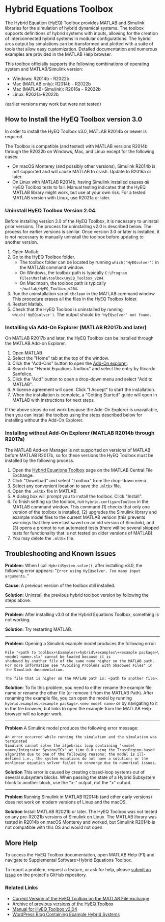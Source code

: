 # Hybrid Equations Toolbox

The Hybrid Equation (HyEQ) Toolbox provides MATLAB and Simulink libraries for the simulation of hybrid dynamical systems. The toolbox supports definitions of hybrid systems with inputs, allowing for the creation of interconnected hybrid systems in modular configurations. The hybrid arcs output by simulations can be transformed and plotted with a suite of tools that allow easy customization. Detailed documentation and numerous examples are provided in the MATLAB Help browser.

This toolbox officially supports the following combinations of operating system and MATLAB/Simulink version:
- Windows: R2014b - R2022b
- Mac (MATLAB only): R2014b - R2022b
- Mac (MATLAB+Simulink): R2016a - R2022b
- Linux: R2021a-R2022b 

(earlier versions may work but were not tested)

## How to Install the HyEQ Toolbox version 3.0

In order to install the HyEQ Toolbox v3.0, MATLAB R2014b or newer is required.

The Toolbox is compatible (and tested) with MATLAB versions R2014b through the R2022b on Windows, Mac, and Linux except for the following cases:
* On macOS Monterey (and possibly other versions), Simulink R2014b is not supported and will cause MATLAB to crash. Update to R2016a or later.
* On Linux with MATLAB R2014b, having Simulink installed causes _all_ HyEQ Toolbox tests to fail. Manual testing indicates that the HyEQ MATLAB library might work, but use at your own risk. For a tested MATLAB version with Linux, use R2021a or later.

### Uninstall HyEQ Toolbox Version 2.04. 
Before installing version 3.0 of the HyEQ Toolbox, it is necessary to uninstall prior versions. The process for uninstalling v2.0 is described below. The process for earlier versions is similar. Once version 3.0 or later is installed, it is not necessary to manually uninstall the toolbox before updating to another version.

1. Open Matlab.
2. Go to the HyEQ Toolbox folder. 
	* The toolbox folder can be located by running `which('HyEQsolver')` in the MATLAB command window.
	* On Windows, the toolbox path is typically `C:\Program Files\Matlab\toolbox\HyEQ_Toolbox_v204`.
    * On Macintosh, the toolbox path is typically `~/matlab/HyEQ_Toolbox_v204`.  
3. Run the uninstallation script `tbclean` in the MATLAB command window. This procedure erases all the files in the HyEQ Toolbox folder.
4. Restart Matlab.
5. Check that the HyEQ Toolbox is uninstalled by running `which('HyEQsolver')`. The output should be `'HyEQsolver' not found.`

### Installing via Add-On Explorer (MATLAB R2017b and later)
On MATLAB R2017b and later, the HyEQ Toolbox can be installed through the MATLAB Add-on Explorer.

1. Open MATLAB
2. Select the "Home" tab at the top of the window.
3. Click the "Add-Ons" button to open the [Add-On explorer](https://www.mathworks.com/help/matlab/matlab_env/get-add-ons.html).
4. Search for "Hybrid Equations Toolbox" and select the entry by Ricardo Sanfelice.
5. Click the "Add" button to open a drop-down menu and select "Add to MATLAB".
6. A license agreement will open. Click "I Accept" to start the installation.
7. When the installation is complete, a "Getting Started" guide will open in MATLAB with instructions for next steps. 

If the above steps do not work because the Add-On Explorer is unavailable, then you can install the toolbox using the steps described below for installing without the Add-On Explorer.

### Installing without Add-On Explorer (MATLAB R2014b through R2017a)
The MATLAB Add-on Manager is not supported on versions of MATLAB before MATLAB R2017b, so for these versions the HyEQ Toolbox must be installed by the following process.

1. Open the [Hybrid Equations Toolbox](https://www.mathworks.com/matlabcentral/fileexchange/41372-hybrid-equations-toolbox-v2-04) page on the MATLAB Central File Exchange.
2. Click "Download" and select "Toolbox" from the drop-down menu.
3. Select any convenient location to save the `.mltbx` file.
4. Open the `.mltbx` file in MATLAB. 
5. A dialog box will prompt you to install the toolbox. Click "Install". 
6. To finish setting up the toolbox, run `hybrid.configureToolbox` in the MATLAB command window. This command (1) checks that only one version of the toolbox is installed, (2) upgrades the Simulink library and example model files to the current MATLAB version (this prevents warnings that they were last saved on an old version of Simulink), and (3) opens a prompt to run automated tests (there will be several skipped tests for functionality that is not tested on older versions of MATLAB).
7. You may delete the `.mltbx` file.

## Troubleshooting and Known Issues
**Problem**: When I call `HybridSystem.solve()`, after installing v3.0, the following error appears: "`Error using HyEQsolver. Too many input arguments.`" 

**Cause**: A previous version of the toolbox still installed. 

**Solution**: Uninstall the previous hybrid toolbox version by following the steps above.

---

**Problem**: After installing v3.0 of the Hybrid Equations Toolbox, something is not working.

**Solution**: Try restarting MATLAB.

---

**Problem**: Opening a Simulink example model produces the following error:
```
File '<path to toolbox>\Examples\+hybrid\+examples\+<example package>\<model name>.slx' cannot be loaded because it is
shadowed by another file of the same name higher on the MATLAB path.  For more information see "Avoiding Problems with Shadowed Files" in the Simulink documentation.

The file that is higher on the MATLAB path is: <path to another file>.
```

**Solution**: To fix this problem, you need to either rename the example file name or rename the other file (or remove it from the MATLAB Path). After renaming the example file, you can open the model by running `hybrid.examples.<example package>.<new model name>` or by navigating to it in the file browser, but links to open the example from the MATLAB Help browser will no longer work.

---

**Problem** A Simulink model produces the following error message: 
```
An error occurred while running the simulation and the simulation was terminated
Simulink cannot solve the algebraic loop containing '<model name>/Integrator System/ICx' at time 0.0 using the TrustRegion-based algorithm due to one of the following reasons: the model is ill-defined i.e., the system equations do not have a solution; or the nonlinear equation solver failed to converge due to numerical issues.
```

**Solution** This error is caused by creating closed-loop systems out of several subsystem blocks. When passing the state of a Hybrid Subsystem block to another block, use the "x-" output, not the "x" output.

---
**Problem** Running Simulink in MATLAB R2014b (and other early versions) does not work on modern versions of Linux and the macOS.

**Solution** Install MATLAB R2021b or later. The HyEQ Toolbox was not tested on any pre-R2021b versions of Simulink on Linux. The MATLAB library was tested in R2014b on macOS Monterey and worked, but Simulink R2014b is not compatible with this OS and would not open.

## More Help

To access the HyEQ Toolbox documentation, open MATLAB Help (F1) and navigate to Supplemental Software>Hybrid Equations Toolbox.

To report a problem, request a feature, or ask for help, please [submit an issue](https://github.com/pnanez/HyEQ_Toolbox/issues/new/choose) on the project's GitHub repository.

### Related Links
* [Current Version of the HyEQ Toolbox on the MATLAB File exchange](http://www.mathworks.com/matlabcentral/fileexchange/41372-hybrid-equations-toolbox-v2-02)
* [Archive of previous versions of the HyEQ Toolbox](https://hybrid.soe.ucsc.edu/software)
* [Manual for HyEQ Toolbox v2.04](https://hybrid.soe.ucsc.edu/biblio/2014/hybrid-equations-hyeq-toolbox)
* [WordPress Blog Containing Example Hybrid Systems](http://hybridsimulator.wordpress.com/)
